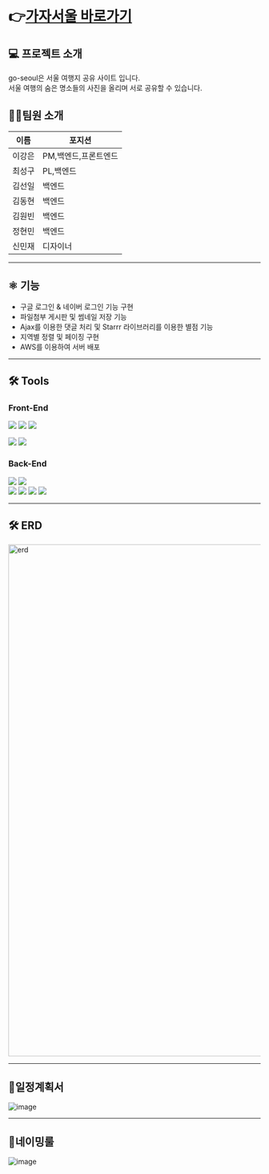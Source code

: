 # 👉[가자서울 바로가기](http://가자서울.shop)  


## 💻 프로젝트 소개

 go-seoul은 서울 여행지 공유 사이트 입니다.       
 서울 여행의 숨은 명소들의 사진을 올리며 서로 공유할 수 있습니다.

## 👨‍🎤팀원 소개
|이름|포지션|
|----|-----|
|이강은|PM,백엔드,프론트엔드|
|최성구|PL,백엔드|
|김선일|백엔드|
|김동현|백엔드|
|김원빈|백엔드|
|정현민|백엔드|
|신민재|디자이너|

***
## ⚛️ 기능  
* 구글 로그인 & 네이버 로그인 기능 구현      
* 파일첨부 게시판 및 썸네일 저장 기능       
* Ajax를 이용한 댓글 처리 및 Starrr 라이브러리를 이용한 별점 기능         
* 지역별 정렬 및 페이징 구현            
* AWS를 이용하여 서버 배포        

***
## 🛠 Tools   

### Front-End   
<img src="https://img.shields.io/badge/html5-E34F26?style=for-the-badge&logo=html5&logoColor=white"> <img src="https://img.shields.io/badge/css-1572B6?style=for-the-badge&logo=css3&logoColor=white"> <img src="https://img.shields.io/badge/javascript-F7DF1E?style=for-the-badge&logo=javascript&logoColor=black">  

<img src="https://img.shields.io/badge/jquery-0769AD?style=for-the-badge&logo=jquery&logoColor=white"> <img src="https://img.shields.io/badge/bootstrap-7952B3?style=for-the-badge&logo=bootstrap&logoColor=white">

### Back-End
<img src="https://img.shields.io/badge/Spring Boot-6DB33F?style=for-the-badge&logo=Spring Boot&logoColor=black"> <img src="https://img.shields.io/badge/Spring Security-6DB33F?style=for-the-badge&logo=Spring Security&logoColor=black">  
<img src="https://img.shields.io/badge/mariaDB-003545?style=for-the-badge&logo=mariaDB&logoColor=white"> <img src="https://img.shields.io/badge/AWS-232F3E?style=for-the-badge&logo=Amazon AWS&logoColor=orange"> <img src="https://img.shields.io/badge/JPA-005F0F?style=for-the-badge&logo=JPA&logoColor=white"> <img src="https://img.shields.io/badge/Thymeleaf-232F3E?style=for-the-badge&logo=Thymeleaf&logoColor=white">




***
## 🛠 ERD  
<img width="1020" alt="erd" src="https://user-images.githubusercontent.com/73535356/178920117-1d0062ff-f4c7-4470-bb38-f4f2e8160ae6.png">

***
## 🧭일정계획서
![image](https://user-images.githubusercontent.com/73535356/178921196-e309d386-5e70-426c-8486-e29b44f1ffad.png)

***
## 🌈네이밍룰
![image](https://user-images.githubusercontent.com/73535356/178921618-5d5337eb-2c33-433e-8921-199be1a2a336.png)


